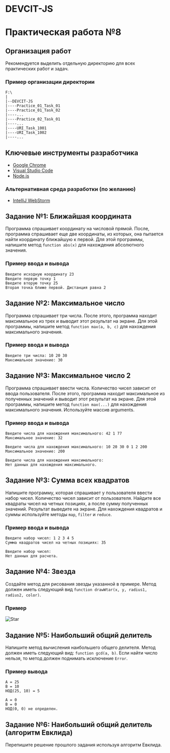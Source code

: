# DEVCIT-JS
Практическая работа №8
======================

## Организация работ

Рекомендуется выделить отдельную директорию для всех практических работ и задач.

### Пример организации директории

```
F:\
|
|--DEVCIT-JS
|----Practice_01_Task_01
|----Practice_01_Task_02
|----...
|----Practice_02_Task_01
|----...
|----URI_Task_1001
|----URI_Task_1002
|----...
```

## Ключевые инструменты разработчика

* [Google Chrome](https://www.google.com/chrome)
* [Visual Studio Code](https://code.visualstudio.com)
* [Node.js](https://nodejs.org/en)

### Альтернативная среда разработки (по желанию)

* [IntelliJ WebStorm](https://www.jetbrains.com/webstorm)

## Задание №1: Ближайшая координата

Программа спрашивает координату на числовой прямой. После, программа спрашивает
еще две координаты, из которых, она пытается найти координату ближайшую к
первой. Для этой программы, напишите метод `function abs(x)` для нахождения
абсолютного значения.

### Пример ввода и вывода

```
Введите исходную координату 23
Введите первую точку 1
Введите вторую точку 25
Вторая точка ближе первой. Дистанция равна 2
```

## Задание №2: Максимальное число

Программа спрашивает три числа. После этого, программа находит максимальное из трех и выводит этот результат на экране. Для этой
программы, напишите метод `function max(a, b, c)` для нахождения максимального значения.

### Пример ввода и вывода

```
Введите три числа: 10 20 30
Максимальное значение: 30
```

## Задание №3: Максимальное число 2

Программа спрашивает ввести числа. Количество чисел зависит от ввода пользователя. После этого, программа находит максимальное из
полученных значений и выводит этот результат на экране. Для этой программы, напишите метод `function max(...)` для нахождения
максимального значения. Используйте массив arguments.

### Пример ввода и вывода

```
Введите числа для нахождения максимального: 42 1 77
Максимальное значение: 32
```

```
Введите числа для нахождения максимального: 10 20 30 0 1 2 200
Максимальное значение: 200
```

```
Введите числа для нахождения максимального:
Нет данных для нахождения максимального.
```

## Задание №3: Сумма всех квадратов

Напишите программу, которая спрашивает у пользователя ввести набор чисел. Количество чисел зависит от пользователя.
Найдите все квадраты чисел на четных позициях, а после сумму полученных значений. Результат выведите на экране. Для
нахождения квадратов и суммы используйте методы `map`, `filter` и `reduce`.

### Пример ввода и вывода

```
Введите набор чисел: 1 2 3 4 5
Сумма квадратов чисел на четных позициях: 35
```

```
Введите набор чисел:
Нет данных для расчета.
```

## Задание №4: Звезда

Создайте метод для рисования звезды указанной в примере. Метод должен иметь
следующий вид `function drawWtar(x, y, radius1, radius2, color)`.

### Пример

![Star](https://i.imgur.com/JZ5oIx5.png)

## Задание №5: Наибольший общий делитель

Напишите метод вычисления наибольшего общего делителя. Метод должен иметь
следующий вид: `function gcd(a, b)`. Если найти число нельзя, то метод должен
поднимать исключение `Error`.

### Пример вывода

```
A = 25
B = 10
НОД(25, 10) = 5
```

```
A = 0
B = 0
НОД(0, 0) не определен.
```

## Задание №6: Наибольший общий делитель (алгоритм Евклида)

Перепишите решение прошлого задания используя алгоритм Евклида.
